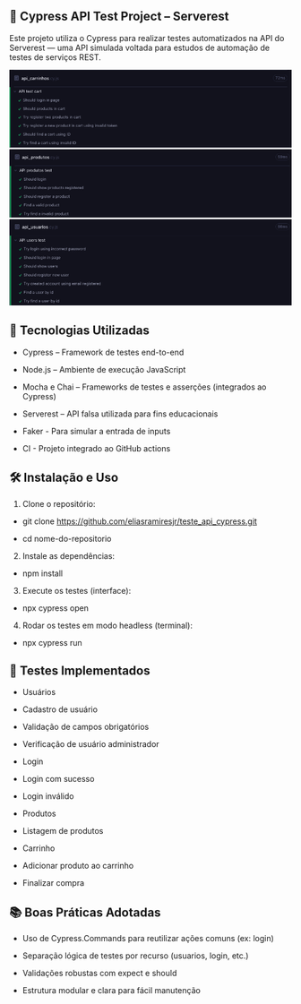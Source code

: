 ## 🧪 Cypress API Test Project – Serverest
Este projeto utiliza o Cypress para realizar testes automatizados na API do Serverest — uma API simulada voltada para estudos de automação de testes de serviços REST.

![Texto alternativo](README/api_carrinhos.png)
![Texto alternativo](README/api_produtos.png)
![Texto alternativo](README/api_usuarios.png)

## 🚀 Tecnologias Utilizadas
- Cypress – Framework de testes end-to-end

- Node.js – Ambiente de execução JavaScript

- Mocha e Chai – Frameworks de testes e asserções (integrados ao Cypress)

- Serverest – API falsa utilizada para fins educacionais

- Faker - Para simular a entrada de inputs

- CI - Projeto integrado ao GitHub actions

## 🛠️  Instalação e Uso
1. Clone o repositório:
- git clone https://github.com/eliasramiresjr/teste_api_cypress.git

- cd nome-do-repositorio

2. Instale as dependências:
- npm install

3. Execute os testes (interface):
- npx cypress open

4. Rodar os testes em modo headless (terminal):
- npx cypress run

## 📌 Testes Implementados
- Usuários

- Cadastro de usuário

- Validação de campos obrigatórios

- Verificação de usuário administrador

- Login

- Login com sucesso

- Login inválido

- Produtos

- Listagem de produtos

<!-- - Cadastro, edição e exclusão de produto -->

- Carrinho

- Adicionar produto ao carrinho

- Finalizar compra

<!-- - Cancelar compra -->

## 📚 Boas Práticas Adotadas
- Uso de Cypress.Commands para reutilizar ações comuns (ex: login)

- Separação lógica de testes por recurso (usuarios, login, etc.)

- Validações robustas com expect e should

- Estrutura modular e clara para fácil manutenção